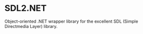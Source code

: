 # SDL2.NET

Object-oriented .NET wrapper library for the excellent SDL (Simple Directmedia Layer) library.